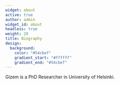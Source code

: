 ```yaml
---
widget: about
active: true
author: admin
widget_id: about
headless: true
weight: 20
title: Biography
design:
  background:
    color: "#54cbef"
    gradient_start: "#ffffff"
    gradient_end: "#54cbef"
---
```

Gizem is a PhD Researcher in University of Helsinki.